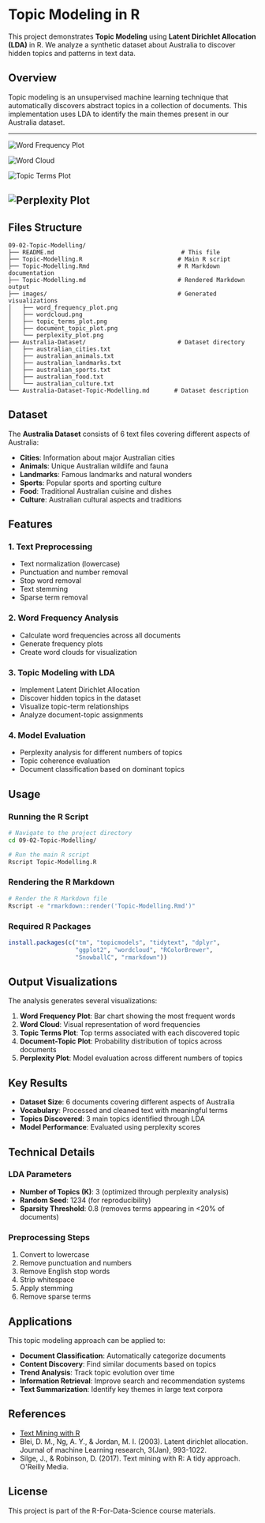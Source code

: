 # Topic Modeling in R

This project demonstrates **Topic Modeling** using **Latent Dirichlet Allocation (LDA)** in R. We analyze a synthetic dataset about Australia to discover hidden topics and patterns in text data.

## Overview

Topic modeling is an unsupervised machine learning technique that automatically discovers abstract topics in a collection of documents. This implementation uses LDA to identify the main themes present in our Australia dataset.

--- 

![Word Frequency Plot](images/word_frequency_plot.png)

![Word Cloud](images/wordcloud.png)

![Topic Terms Plot](images/topic_terms_plot.png)



![Perplexity Plot](images/perplexity_plot.png)
--- 

## Files Structure

```
09-02-Topic-Modelling/
├── README.md                                    # This file
├── Topic-Modelling.R                           # Main R script
├── Topic-Modelling.Rmd                         # R Markdown documentation
├── Topic-Modelling.md                          # Rendered Markdown output
├── images/                                     # Generated visualizations
│   ├── word_frequency_plot.png
│   ├── wordcloud.png
│   ├── topic_terms_plot.png
│   ├── document_topic_plot.png
│   └── perplexity_plot.png
├── Australia-Dataset/                          # Dataset directory
│   ├── australian_cities.txt
│   ├── australian_animals.txt
│   ├── australian_landmarks.txt
│   ├── australian_sports.txt
│   ├── australian_food.txt
│   └── australian_culture.txt
└── Australia-Dataset-Topic-Modelling.md       # Dataset description
```

## Dataset

The **Australia Dataset** consists of 6 text files covering different aspects of Australia:

- **Cities**: Information about major Australian cities
- **Animals**: Unique Australian wildlife and fauna
- **Landmarks**: Famous landmarks and natural wonders
- **Sports**: Popular sports and sporting culture
- **Food**: Traditional Australian cuisine and dishes
- **Culture**: Australian cultural aspects and traditions

## Features

### 1. Text Preprocessing
- Text normalization (lowercase)
- Punctuation and number removal
- Stop word removal
- Text stemming
- Sparse term removal

### 2. Word Frequency Analysis
- Calculate word frequencies across all documents
- Generate frequency plots
- Create word clouds for visualization

### 3. Topic Modeling with LDA
- Implement Latent Dirichlet Allocation
- Discover hidden topics in the dataset
- Visualize topic-term relationships
- Analyze document-topic assignments

### 4. Model Evaluation
- Perplexity analysis for different numbers of topics
- Topic coherence evaluation
- Document classification based on dominant topics

## Usage

### Running the R Script

```bash
# Navigate to the project directory
cd 09-02-Topic-Modelling/

# Run the main R script
Rscript Topic-Modelling.R
```

### Rendering the R Markdown

```bash
# Render the R Markdown file
Rscript -e "rmarkdown::render('Topic-Modelling.Rmd')"
```

### Required R Packages

```r
install.packages(c("tm", "topicmodels", "tidytext", "dplyr", 
                   "ggplot2", "wordcloud", "RColorBrewer", 
                   "SnowballC", "rmarkdown"))
```

## Output Visualizations

The analysis generates several visualizations:

1. **Word Frequency Plot**: Bar chart showing the most frequent words
2. **Word Cloud**: Visual representation of word frequencies
3. **Topic Terms Plot**: Top terms associated with each discovered topic
4. **Document-Topic Plot**: Probability distribution of topics across documents
5. **Perplexity Plot**: Model evaluation across different numbers of topics

## Key Results

- **Dataset Size**: 6 documents covering different aspects of Australia
- **Vocabulary**: Processed and cleaned text with meaningful terms
- **Topics Discovered**: 3 main topics identified through LDA
- **Model Performance**: Evaluated using perplexity scores

## Technical Details

### LDA Parameters
- **Number of Topics (K)**: 3 (optimized through perplexity analysis)
- **Random Seed**: 1234 (for reproducibility)
- **Sparsity Threshold**: 0.8 (removes terms appearing in <20% of documents)

### Preprocessing Steps
1. Convert to lowercase
2. Remove punctuation and numbers
3. Remove English stop words
4. Strip whitespace
5. Apply stemming
6. Remove sparse terms

## Applications

This topic modeling approach can be applied to:

- **Document Classification**: Automatically categorize documents
- **Content Discovery**: Find similar documents based on topics
- **Trend Analysis**: Track topic evolution over time
- **Information Retrieval**: Improve search and recommendation systems
- **Text Summarization**: Identify key themes in large text corpora

## References

- [Text Mining with R](https://www.tidytextmining.com/topicmodeling)
- Blei, D. M., Ng, A. Y., & Jordan, M. I. (2003). Latent dirichlet allocation. Journal of machine Learning research, 3(Jan), 993-1022.
- Silge, J., & Robinson, D. (2017). Text mining with R: A tidy approach. O'Reilly Media.

## License

This project is part of the R-For-Data-Science course materials.
